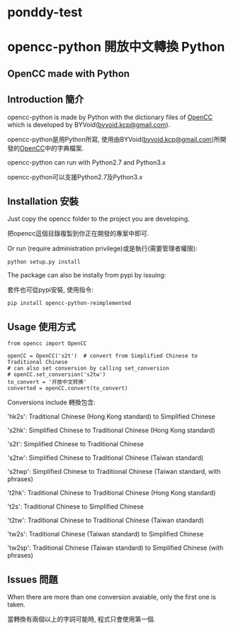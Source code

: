 # ponddy-test

# opencc-python 開放中文轉換 Python

## OpenCC made with Python

## Introduction 簡介
opencc-python is made by Python with the dictionary files of [OpenCC](https://github.com/BYVoid/OpenCC) which is developed by BYVoid(<byvoid.kcp@gmail.com>).

opencc-python是用Python所寫, 使用由BYVoid(<byvoid.kcp@gmail.com>)所開發的[OpenCC](https://github.com/BYVoid/OpenCC)中的字典檔案.

opencc-python can run with Python2.7 and Python3.x

opencc-python可以支援Python2.7及Python3.x


## Installation 安裝
Just copy the opencc folder to the project you are developing.

把opencc這個目錄複製到你正在開發的專案中即可.

Or run (require administration privilege)或是執行(需要管理者權限):

    python setup.py install

The package can also be instally from pypi by issuing:

套件也可從pypi安裝, 使用指令:

    pip install opencc-python-reimplemented


## Usage 使用方式

    from opencc import OpenCC 
    
    openCC = OpenCC('s2t')  # convert from Simplified Chinese to Traditional Chinese
    # can also set conversion by calling set_conversion
    # openCC.set_conversion('s2tw')
    to_convert = '开放中文转换'
    converted = openCC.convert(to_convert)

Conversions include 轉換包含:

'hk2s': Traditional Chinese (Hong Kong standard) to Simplified Chinese

's2hk': Simplified Chinese to Traditional Chinese (Hong Kong standard)

's2t': Simplified Chinese to Traditional Chinese

's2tw': Simplified Chinese to Traditional Chinese (Taiwan standard)

's2twp': Simplified Chinese to Traditional Chinese (Taiwan standard, with phrases)

't2hk': Traditional Chinese to Traditional Chinese (Hong Kong standard)

't2s': Traditional Chinese to Simplified Chinese

't2tw': Traditional Chinese to Traditional Chinese (Taiwan standard)

'tw2s': Traditional Chinese (Taiwan standard) to Simplified Chinese

'tw2sp': Traditional Chinese (Taiwan standard) to Simplified Chinese (with phrases)

## Issues 問題
When there are more than one conversion avaiable, only the first one is taken.

當轉換有兩個以上的字詞可能時, 程式只會使用第一個.
